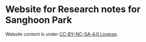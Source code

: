 # Website for Research notes for Sanghoon Park <a href="https://github.com/pherephobia/Research_notes/blob/main/media/social.png" align="right" width="120" /></a>


Website content is under [CC-BY-NC-SA-4.0 License](https://creativecommons.org/licenses/by-nc-sa/4.0/).
